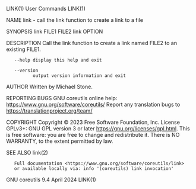 LINK(1)                          User Commands                         LINK(1)

NAME
       link - call the link function to create a link to a file

SYNOPSIS
       link FILE1 FILE2
       link OPTION

DESCRIPTION
       Call  the  link  function  to  create a link named FILE2 to an existing
       FILE1.

       --help display this help and exit

       --version
              output version information and exit

AUTHOR
       Written by Michael Stone.

REPORTING BUGS
       GNU coreutils online help: <https://www.gnu.org/software/coreutils/>
       Report any translation bugs to <https://translationproject.org/team/>

COPYRIGHT
       Copyright © 2023 Free Software Foundation, Inc.   License  GPLv3+:  GNU
       GPL version 3 or later <https://gnu.org/licenses/gpl.html>.
       This  is  free  software:  you  are free to change and redistribute it.
       There is NO WARRANTY, to the extent permitted by law.

SEE ALSO
       link(2)

       Full documentation <https://www.gnu.org/software/coreutils/link>
       or available locally via: info '(coreutils) link invocation'

GNU coreutils 9.4                 April 2024                           LINK(1)
